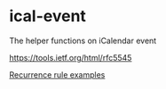 # ical-event
The helper functions on iCalendar event

https://tools.ietf.org/html/rfc5545

[Recurrence rule examples](./recurrence-rule.md)
